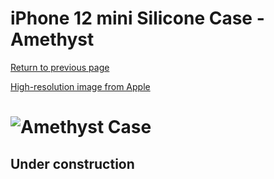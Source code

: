 # iPhone 12 mini Silicone Case - Amethyst

[Return to previous page](/iphone_12)

[High-resolution image from Apple](https://store.storeimages.cdn-apple.com/8756/as-images.apple.com/is//MJYX3?wid=4500&hei=4500&fmt=png)

# ![Amethyst Case](/everyphone/MJYX3.png)

## Under construction
